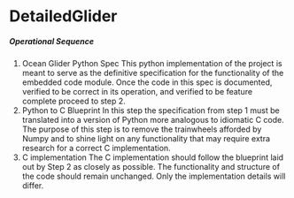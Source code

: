 # DetailedGlider        
 
##### Operational Sequence
1. Ocean Glider Python Spec
    This python implementation of the project is meant to serve as the definitive specification for the functionality of the embedded code module. Once the code in this spec is documented, verified to be correct in its operation, and verified to be feature complete proceed to step 2. 
2. Python to C Blueprint
    In this step the specification from step 1 must be translated into a version of Python more analogous to idiomatic C code. The purpose of this step is to remove the trainwheels afforded by Numpy and to shine light on any functionality that may require extra research for a correct C implementation. 
3. C implementation
    The C implementation should follow the blueprint laid out by Step 2 as closely as possible. The functionality and structure of the code should remain unchanged. Only the implementation details will differ.